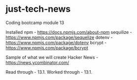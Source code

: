 # just-tech-news

Coding bootcamp module 13

Installed
npm - https://docs.npmjs.com/about-npm
sequilize - https://www.npmjs.com/package/sequelize
dotenv - https://www.npmjs.com/package/dotenv
bcrypt - https://www.npmjs.com/package/bcrypt

Sample of what we will create
Hacker News - https://news.ycombinator.com/

Read through - 13.1.
Worked through - 13.1.
